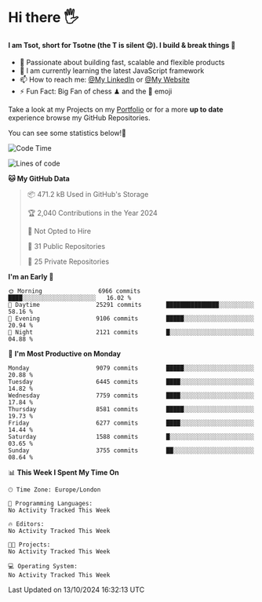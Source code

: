 # Hi there :raised_hand_with_fingers_splayed:
#### I am Tsot, short for Tsotne (the T is silent :wink:). I build & break things :space_invader:
- :telescope: Passionate about building fast, scalable and flexible products
- :seedling: I am currently learning the latest JavaScript framework 
- :mailbox: How to reach me: [@My LinkedIn](https://www.linkedin.com/in/tsotne-gvadzabia/) or [@My Website](https://tsotne.co.uk/contact)
- :zap: Fun Fact: Big Fan of chess ♟ and the 👾 emoji

Take a look at my Projects on my [Portfolio](https://tsotne.co.uk/) or for a more **up to date** experience browse my GitHub Repositories.

You can see some statistics below!:space_invader:
<!--START_SECTION:waka-->
![Code Time](http://img.shields.io/badge/Code%20Time-761%20hrs%202%20mins-blue)

![Lines of code](https://img.shields.io/badge/From%20Hello%20World%20I%27ve%20Written-15.3%20million%20lines%20of%20code-blue)

**🐱 My GitHub Data** 

> 📦 471.2 kB Used in GitHub's Storage 
 > 
> 🏆 2,040 Contributions in the Year 2024
 > 
> 🚫 Not Opted to Hire
 > 
> 📜 31 Public Repositories 
 > 
> 🔑 25 Private Repositories 
 > 
**I'm an Early 🐤** 

```text
🌞 Morning                6966 commits        ████░░░░░░░░░░░░░░░░░░░░░   16.02 % 
🌆 Daytime                25291 commits       ███████████████░░░░░░░░░░   58.16 % 
🌃 Evening                9106 commits        █████░░░░░░░░░░░░░░░░░░░░   20.94 % 
🌙 Night                  2121 commits        █░░░░░░░░░░░░░░░░░░░░░░░░   04.88 % 
```
📅 **I'm Most Productive on Monday** 

```text
Monday                   9079 commits        █████░░░░░░░░░░░░░░░░░░░░   20.88 % 
Tuesday                  6445 commits        ████░░░░░░░░░░░░░░░░░░░░░   14.82 % 
Wednesday                7759 commits        ████░░░░░░░░░░░░░░░░░░░░░   17.84 % 
Thursday                 8581 commits        █████░░░░░░░░░░░░░░░░░░░░   19.73 % 
Friday                   6277 commits        ████░░░░░░░░░░░░░░░░░░░░░   14.44 % 
Saturday                 1588 commits        █░░░░░░░░░░░░░░░░░░░░░░░░   03.65 % 
Sunday                   3755 commits        ██░░░░░░░░░░░░░░░░░░░░░░░   08.64 % 
```


📊 **This Week I Spent My Time On** 

```text
🕑︎ Time Zone: Europe/London

💬 Programming Languages: 
No Activity Tracked This Week

🔥 Editors: 
No Activity Tracked This Week

🐱‍💻 Projects: 
No Activity Tracked This Week

💻 Operating System: 
No Activity Tracked This Week
```


 Last Updated on 13/10/2024 16:32:13 UTC
<!--END_SECTION:waka-->
